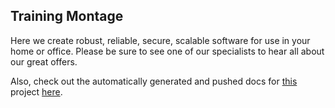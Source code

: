 ## Training Montage

Here we create robust, reliable, secure, scalable software for use in your home or office.
Please be sure to see one of our specialists to hear all about our great offers.

Also, check out the automatically generated and pushed docs for [this](https://github.com/TrainingMontage/test) project [here](https://trainingmontage.github.io/test/).
